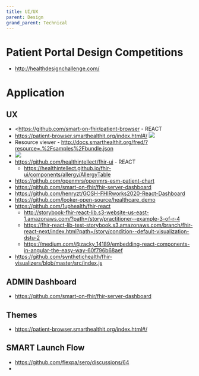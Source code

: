 ```yaml
---
title: UI/UX
parent: Design
grand_parent: Technical
---
```



# Patient Portal Design Competitions
- <http://healthdesignchallenge.com/>


# Application
## UX
- <https://github.com/smart-on-fhir/patient-browser - REACT
- <https://patient-browser.smarthealthit.org/index.html#/>
    ![](./img/patient-browser.png)
- Resource viewer - <http://docs.smarthealthit.org/fred/?resource=.%2Fsamples%2Fbundle.json>
- ![](img/fred-resource-viewer.png)
- <https://github.com/healthintellect/fhir-ui> - REACT
	- <https://healthintellect.github.io/fhir-ui/components/allergy/AllergyTable>
- <https://github.com/openmrs/openmrs-esm-patient-chart>
- <https://github.com/smart-on-fhir/fhir-server-dashboard>
- <https://github.com/henryzt/GOSH-FHIRworks2020-React-Dashboard>
- <https://github.com/looker-open-source/healthcare_demo>
- <https://github.com/1uphealth/fhir-react>
	- <http://storybook-fhir-react-lib.s3-website-us-east-1.amazonaws.com/?path=/story/practitioner--example-3-of-r-4>
	- <https://fhir-react-lib-test-storybook.s3.amazonaws.com/branch/fhir-react-next/index.html?path=/story/condition--default-visualization-dstu-2>
	- <https://medium.com/@zacky_14189/embedding-react-components-in-angular-the-easy-way-60f796b68aef>
- <https://github.com/synthetichealth/fhir-visualizers/blob/master/src/index.js>


## ADMIN Dashboard
- https://github.com/smart-on-fhir/fhir-server-dashboard

## Themes
- https://patient-browser.smarthealthit.org/index.html#/

## SMART Launch Flow
- https://github.com/flexpa/sero/discussions/64
- 
